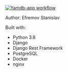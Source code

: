 [![Yamdb-app workflow](https://github.com/backdev96/yamdb_final/workflows/Yamdb-app_workflow/badge.svg)](https://github.com/backdev96/yamdb_final/actions)

Author: Efremov Stanislav

Built with:

- Python 3.8
- Django
- Django Rest Framework
- PostgreSQL
- Docker
- nginx
